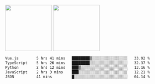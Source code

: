 <img src="https://github-readme-stats.vercel.app/api?username=Dream4ever&count_private=true&show_icons=true&theme=tokyonight" height="150" /> <img src="https://github-readme-stats.vercel.app/api/top-langs/?username=Dream4ever&count_private=true&show_icons=true&theme=tokyonight&langs_count=5&layout=compact" height="150" />

<!--START_SECTION:waka-->

```txt
Vue.js        5 hrs 41 mins   ████████▒░░░░░░░░░░░░░░░░   33.92 %
TypeScript    5 hrs 26 mins   ████████░░░░░░░░░░░░░░░░░   32.37 %
Python        2 hrs 12 mins   ███▒░░░░░░░░░░░░░░░░░░░░░   13.16 %
JavaScript    2 hrs 3 mins    ███░░░░░░░░░░░░░░░░░░░░░░   12.21 %
JSON          41 mins         █░░░░░░░░░░░░░░░░░░░░░░░░   04.14 %
```

<!--END_SECTION:waka-->
